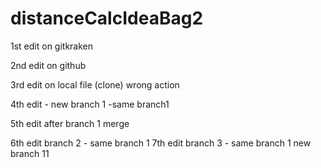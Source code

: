 # distanceCalcIdeaBag2

1st edit on gitkraken

2nd edit on github

3rd edit on local file (clone) wrong action

4th edit - new branch 1 -same branch1

5th edit after branch 1 merge

6th edit branch 2 - same branch 1
7th edit branch 3 - same branch 1
new branch 11



